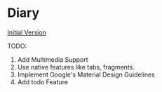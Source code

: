 # Diary
[Initial Version](https://github.com/Rushi98/Diary/raw/master/app-debug-3.apk)

TODO:
  1. Add Multimedia Support
  2. Use native features like tabs, fragments.
  3. Implement Google's Material Design Guidelines
  4. Add todo Feature
  

